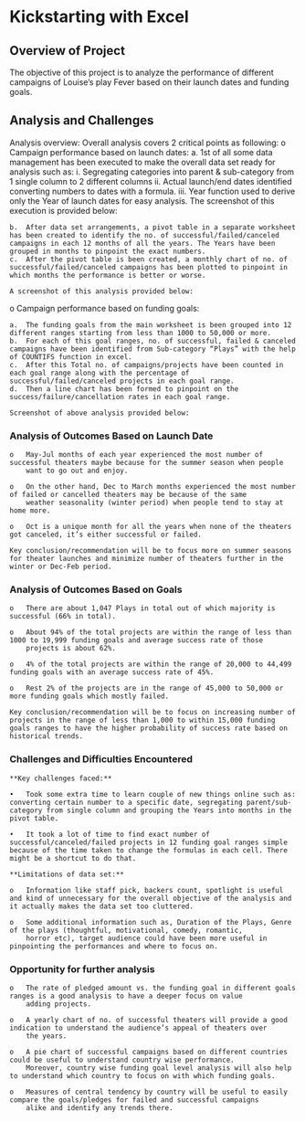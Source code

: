 # Kickstarting with Excel

## Overview of Project 
The objective of this project is to analyze the performance of different campaigns of Louise’s play Fever based on their launch dates and funding goals. 

## Analysis and Challenges
Analysis overview:
Overall analysis covers 2 critical points as following: 
o	Campaign performance based on launch dates: 
    a.	1st of all some data management has been executed to make the overall data set ready for analysis such as: 
        i.	Segregating categories into parent & sub-category from 1 single column to 2 different columns
        ii.	Actual launch/end dates identified converting numbers to dates with a formula. 
        iii.	Year function used to derive only the Year of launch dates for easy analysis. 
        The screenshot of this execution is provided below: 

    b.	After data set arrangements, a pivot table in a separate worksheet has been created to identify the no. of successful/failed/canceled campaigns in each 12 months of all the years. The Years have been grouped in months to pinpoint the exact numbers. 
    c.	After the pivot table is been created, a monthly chart of no. of successful/failed/canceled campaigns has been plotted to pinpoint in which months the performance is better or worse.    

    A screenshot of this analysis provided below:

o	Campaign performance based on funding goals: 

    a.	The funding goals from the main worksheet is been grouped into 12 different ranges starting from less than 1000 to 50,000 or more. 
    b.	For each of this goal ranges, no. of successful, failed & canceled campaigns have been identified from Sub-category “Plays” with the help of COUNTIFS function in excel. 
    c.	After this Total no. of campaigns/projects have been counted in each goal range along with the percentage of successful/failed/canceled projects in each goal range. 
    d.	Then a line chart has been formed to pinpoint on the success/failure/cancellation rates in each goal range. 
    
    Screenshot of above analysis provided below: 

### Analysis of Outcomes Based on Launch Date
    o	May-Jul months of each year experienced the most number of successful theaters maybe because for the summer season when people  
        want to go out and enjoy. 

    o	On the other hand, Dec to March months experienced the most number of failed or cancelled theaters may be because of the same
        weather seasonality (winter period) when people tend to stay at home more. 

    o	Oct is a unique month for all the years when none of the theaters got canceled, it’s either successful or failed.  

    Key conclusion/recommendation will be to focus more on summer seasons for theater launches and minimize number of theaters further in the winter or Dec-Feb period.  


### Analysis of Outcomes Based on Goals

    o	There are about 1,047 Plays in total out of which majority is successful (66% in total). 

    o	About 94% of the total projects are within the range of less than 1000 to 19,999 funding goals and average success rate of those
        projects is about 62%. 

    o	4% of the total projects are within the range of 20,000 to 44,499 funding goals with an average success rate of 45%. 

    o	Rest 2% of the projects are in the range of 45,000 to 50,000 or more funding goals which mostly failed. 

    Key conclusion/recommendation will be to focus on increasing number of projects in the range of less than 1,000 to within 15,000 funding goals ranges to have the higher probability of success rate based on historical trends.

### Challenges and Difficulties Encountered

    **Key challenges faced:**

    •	Took some extra time to learn couple of new things online such as: converting certain number to a specific date, segregating parent/sub-category from single column and grouping the Years into months in the pivot table.

    •	It took a lot of time to find exact number of successful/canceled/failed projects in 12 funding goal ranges simple because of the time taken to change the formulas in each cell. There might be a shortcut to do that. 
    
    **Limitations of data set:**

    o	Information like staff pick, backers count, spotlight is useful and kind of unnecessary for the overall objective of the analysis and it actually makes the data set too cluttered. 

    o	Some additional information such as, Duration of the Plays, Genre of the plays (thoughtful, motivational, comedy, romantic,
        horror etc), target audience could have been more useful in pinpointing the performances and where to focus on.  

### Opportunity for further analysis

    o	The rate of pledged amount vs. the funding goal in different goals ranges is a good analysis to have a deeper focus on value
        adding projects. 

    o	A yearly chart of no. of successful theaters will provide a good indication to understand the audience’s appeal of theaters over
        the years. 

    o	A pie chart of successful campaigns based on different countries could be useful to understand country wise performance.
        Moreover, country wise funding goal level analysis will also help to understand which country to focus on with which funding goals. 

    o	Measures of central tendency by country will be useful to easily compare the goals/pledges for failed and successful campaigns
        alike and identify any trends there. 